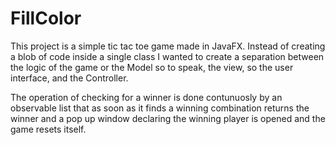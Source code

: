 # FillColor
This project is a simple tic tac toe game made in JavaFX.
Instead of creating a blob of code inside a single class I wanted to create a separation between the logic of the game or the Model so to speak, the view, so the
user interface, and the Controller. 

The operation of checking for a winner is done contunuosly by an observable list that as soon as it finds a winning combination returns the winner and a
pop up window declaring the winning player is opened and the game resets itself.
